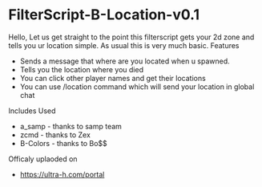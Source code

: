# FilterScript-B-Location-v0.1
Hello, Let us get straight to the point this filterscript gets your 2d zone and tells you ur location simple. As usual this is very much basic.
Features
- Sends a message that where are you located when u spawned.
- Tells you the location where you died
- You can click other player names and get their locations
- You can use /location command which will send your location in global chat

Includes Used
- a_samp - thanks to samp team
- zcmd   - thanks to Zex
- B-Colors - thanks to Bo$$


Officaly uplaoded on 
- https://ultra-h.com/portal
